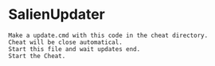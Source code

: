 # SalienUpdater
	Make a update.cmd with this code in the cheat directory.
	Cheat will be close automatical.
	Start this file and wait updates end.
	Start the Cheat.
	
